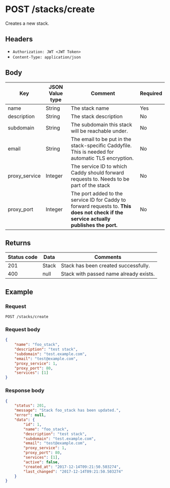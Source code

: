 # POST /stacks/create
Creates a new stack.

## Headers
* `Authorization: JWT <JWT Token>`
* `Content-Type: application/json`

## Body
Key | JSON Value type | Comment | Required
---|---|---|---
name|String|The stack name|Yes
description|String|The stack description|No
subdomain|String|The subdomain this stack will be reachable under.|No
email|String|The email to be put in the stack-specific Caddyfile. This is needed for automatic TLS encryption.|No
proxy_service|Integer|The service ID to which Caddy should forward requests to. Needs to be part of the stack|No
proxy_port|Integer|The port added to the service ID for Caddy to forward requests to. **This does not check if the service actually publishes the port.**|No

## Returns
Status code | Data | Comments 
---|---|---
201|Stack|Stack has been created successfully.
400|null|Stack with passed name already exists.

## Example
### Request
`POST /stacks/create`
### Request body
```json
{
    "name": "foo_stack",
    "description": "test stack",
    "subdomain": "test.example.com",
    "email": "test@example.com",
    "proxy_service": 1,
    "proxy_port": 80,    
    "services": [1]
}
```
### Response body
```json
{
    "status": 201,
    "message": "Stack foo_stack has been updated.",
    "error": null,
    "data": {
        "id": 1,
        "name": "foo_stack",
        "description": "test stack",
        "subdomain": "test.example.com",
        "email": "test@example.com",
        "proxy_service": 1,
        "proxy_port": 80,
        "services": [1],
        "active": false,
        "created_at": "2017-12-14T09:21:50.503274",
        "last_changed": "2017-12-14T09:21:50.503274"
    }
}
```